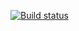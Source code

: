 [![Build status](https://ci.appveyor.com/api/projects/status/jftqr5raxhfhg340/branch/master?svg=true)](https://ci.appveyor.com/project/Tatiana-Brener/task2-3-ci-postmanecho/branch/master)